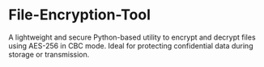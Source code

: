 # File-Encryption-Tool
A lightweight and secure Python-based utility to encrypt and decrypt files using AES-256 in CBC mode. Ideal for protecting confidential data during storage or transmission.
